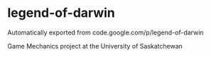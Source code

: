 # legend-of-darwin
Automatically exported from code.google.com/p/legend-of-darwin

Game Mechanics project at the University of Saskatchewan
